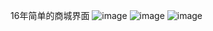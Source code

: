 
16年简单的商城界面
![image](https://user-images.githubusercontent.com/19898165/199382080-a0dc0c89-aa9b-4c9d-be7d-b9d34c1211d8.png)
![image](https://user-images.githubusercontent.com/19898165/199382205-2ae7d6fc-8903-43d8-8e57-4492f800ded9.png)
![image](https://user-images.githubusercontent.com/19898165/199382305-c710cf38-c8ac-4a33-80ed-d682c66e759c.png)
